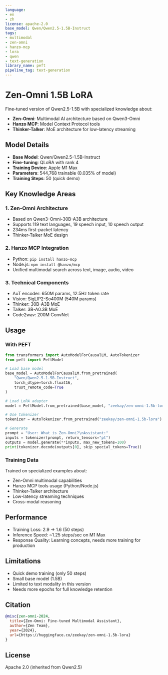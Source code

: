 ```yaml
---
language:
- en
- zh
license: apache-2.0
base_model: Qwen/Qwen2.5-1.5B-Instruct
tags:
- multimodal
- zen-omni
- hanzo-mcp
- lora
- qwen
- text-generation
library_name: peft
pipeline_tag: text-generation
---
```


# Zen-Omni 1.5B LoRA

Fine-tuned version of Qwen2.5-1.5B with specialized knowledge about:
- **Zen-Omni**: Multimodal AI architecture based on Qwen3-Omni
- **Hanzo MCP**: Model Context Protocol tools
- **Thinker-Talker**: MoE architecture for low-latency streaming

## Model Details

- **Base Model**: Qwen/Qwen2.5-1.5B-Instruct
- **Fine-tuning**: QLoRA with rank 4
- **Training Device**: Apple M1 Max
- **Parameters**: 544,768 trainable (0.035% of model)
- **Training Steps**: 50 (quick demo)

## Key Knowledge Areas

### 1. Zen-Omni Architecture
- Based on Qwen3-Omni-30B-A3B architecture
- Supports 119 text languages, 19 speech input, 10 speech output
- 234ms first-packet latency
- Thinker-Talker MoE design

### 2. Hanzo MCP Integration
- Python: `pip install hanzo-mcp`
- Node.js: `npm install @hanzo/mcp`
- Unified multimodal search across text, image, audio, video

### 3. Technical Components
- AuT encoder: 650M params, 12.5Hz token rate
- Vision: SigLIP2-So400M (540M params)
- Thinker: 30B-A3B MoE
- Talker: 3B-A0.3B MoE
- Code2wav: 200M ConvNet

## Usage

### With PEFT

```python
from transformers import AutoModelForCausalLM, AutoTokenizer
from peft import PeftModel

# Load base model
base_model = AutoModelForCausalLM.from_pretrained(
    "Qwen/Qwen2.5-1.5B-Instruct",
    torch_dtype=torch.float16,
    trust_remote_code=True
)

# Load LoRA adapter
model = PeftModel.from_pretrained(base_model, "zeekay/zen-omni-1.5b-lora")

# Use tokenizer
tokenizer = AutoTokenizer.from_pretrained("zeekay/zen-omni-1.5b-lora")

# Generate
prompt = "User: What is Zen-Omni?\nAssistant:"
inputs = tokenizer(prompt, return_tensors="pt")
outputs = model.generate(**inputs, max_new_tokens=100)
print(tokenizer.decode(outputs[0], skip_special_tokens=True))
```

### Training Data

Trained on specialized examples about:
- Zen-Omni multimodal capabilities
- Hanzo MCP tools usage (Python/Node.js)
- Thinker-Talker architecture
- Low-latency streaming techniques
- Cross-modal reasoning

## Performance

- Training Loss: 2.9 → 1.6 (50 steps)
- Inference Speed: ~1.25 steps/sec on M1 Max
- Response Quality: Learning concepts, needs more training for production

## Limitations

- Quick demo training (only 50 steps)
- Small base model (1.5B)
- Limited to text modality in this version
- Needs more epochs for full knowledge retention

## Citation

```bibtex
@misc{zen-omni-2024,
  title={Zen-Omni: Fine-tuned Multimodal Assistant},
  author={Zen Team},
  year={2024},
  url={https://huggingface.co/zeekay/zen-omni-1.5b-lora}
}
```

## License

Apache 2.0 (inherited from Qwen2.5)

